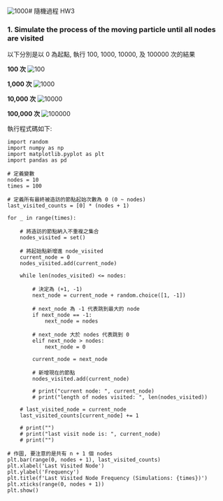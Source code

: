 ![1000](https://github.com/Frisk0316/Stochastic-Process/assets/79501315/ed915e74-73ce-4bde-8296-1ba4a1e2ebd0)# 隨機過程 HW3 

### 1. Simulate the process of the moving particle until all nodes are visited

以下分別是以 0 為起點, 執行 100, 1000, 10000, 及 100000 次的結果

**100 次**
![100](https://github.com/Frisk0316/Stochastic-Process/assets/79501315/a79dca11-8d4c-4cbd-b06a-3287a1533c82)

**1,000 次**
![1000](https://github.com/Frisk0316/Stochastic-Process/assets/79501315/6cb1e029-22f4-4cb0-aa39-c66dcd42e656)

**10,000 次**
![10000](https://github.com/Frisk0316/Stochastic-Process/assets/79501315/0a99d3bf-bd30-46b2-a9d5-fc5e2c00aa58)

**100,000 次**
![100000](https://github.com/Frisk0316/Stochastic-Process/assets/79501315/0f6534f7-c992-419b-9878-f68e9eb65f90)

執行程式碼如下:

```
import random
import numpy as np 
import matplotlib.pyplot as plt
import pandas as pd

# 定義變數
nodes = 10
times = 100

# 定義所有最終被造訪的節點起始次數為 0 (0 ~ nodes)
last_visited_counts = [0] * (nodes + 1)

for _ in range(times):

    # 將造訪的節點納入不重複之集合
    nodes_visited = set()

    # 將起始點新增進 node_visited
    current_node = 0 
    nodes_visited.add(current_node)

    while len(nodes_visited) <= nodes:

        # 決定為 (+1, -1)
        next_node = current_node + random.choice([1, -1])

        # next_node 為 -1 代表跳到最大的 node
        if next_node == -1:
            next_node = nodes
        
        # next_node 大於 nodes 代表跳到 0 
        elif next_node > nodes:
            next_node = 0

        current_node = next_node
        
        # 新增現在的節點
        nodes_visited.add(current_node) 

        # print("current node: ", current_node)
        # print("length of nodes visited: ", len(nodes_visited))

    # last_visited_node = current_node
    last_visited_counts[current_node] += 1

    # print("")
    # print("last visit node is: ", current_node)
    # print("")

# 作圖, 要注意的是共有 n + 1 個 nodes
plt.bar(range(0, nodes + 1), last_visited_counts)
plt.xlabel('Last Visited Node')
plt.ylabel('Frequency')
plt.title(f'Last Visited Node Frequency (Simulations: {times})')
plt.xticks(range(0, nodes + 1))
plt.show()


```
